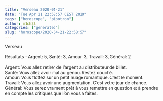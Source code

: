 ```yaml
---
title: "Verseau 2020-04-21"
date: "Tue Apr 21 22:58:57 CEST 2020"
tags: ["horoscope", "pipotron"]
author: m1ch3l
categories: ["generated"]
slug: "horoscope/2020-04-21-22:58:57"
---
```


Verseau<br>
<br>
Résultats - Argent: 5, Santé: 3, Amour: 3, Travail: 3, Général: 2<br>
<br>
Argent:  Vous allez retirer de l’argent au distributeur de billet. <br>
Santé:   Vous allez avoir mal au genou. Restez couché.<br>
Amour:   Vous flottez sur un petit nuage romantique. C’est le moment.<br>
Travail: Vous allez avoir une augmentation. C’est votre jour de chance.<br>
Général: Vous serez vraiment prêt à vous remettre en question et à prendre en compte les critiques que l’on vous a faites.<br>
